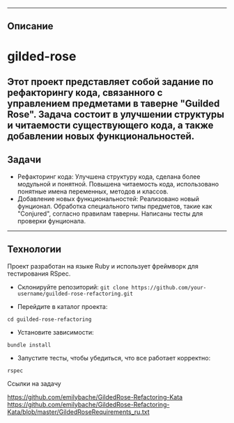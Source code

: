 
---
Описание
---
# gilded-rose
Этот проект представляет собой задание по рефакторингу кода, связанного с управлением предметами в таверне "Guilded Rose".
Задача состоит в улучшении структуры и читаемости существующего кода, а также добавлении новых функциональностей.
---
Задачи
---
* Рефакторинг кода:
    Улучшена структуру кода, сделана более модульной  и понятной.
    Повышена читаемость кода, использовано понятные имена переменных, методов и классов.
* Добавление новых функциональностей:
    Реализовано новый фунционал.
    Обработка специального типы предметов, такие как "Conjured", согласно правилам таверны.
    Написаны тесты для проверки фунционала.
---
Технологии
---
Проект разработан на языке Ruby и использует фреймворк для тестирования RSpec.

* Склонируйте репозиторий:
`git clone https://github.com/your-username/guilded-rose-refactoring.git`

* Перейдите в каталог проекта:

`cd guilded-rose-refactoring`

* Установите зависимости:

`bundle install`

* Запустите тесты, чтобы убедиться, что все работает корректно:

`rspec`

Ссылки на задачу 

<https://github.com/emilybache/GildedRose-Refactoring-Kata>
<https://github.com/emilybache/GildedRose-Refactoring-Kata/blob/master/GildedRoseRequirements_ru.txt>
